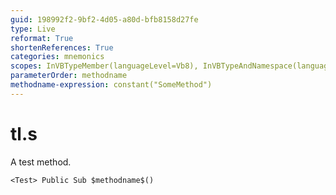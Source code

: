 ```yaml
---
guid: 198992f2-9bf2-4d05-a80d-bfb8158d27fe
type: Live
reformat: True
shortenReferences: True
categories: mnemonics
scopes: InVBTypeMember(languageLevel=Vb8), InVBTypeAndNamespace(languageLevel=Vb8)
parameterOrder: methodname
methodname-expression: constant("SomeMethod")
---
```


# tl.s

A test method.

```
<Test> Public Sub $methodname$()
```
